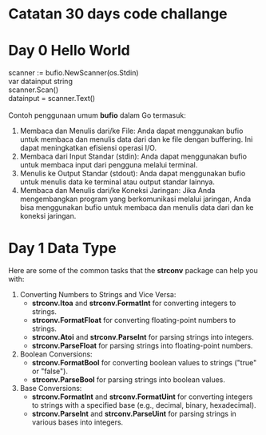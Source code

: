 # Catatan 30 days code challange
# Day 0 Hello World
scanner := bufio.NewScanner(os.Stdin) <br>
var datainput string <br>
scanner.Scan() <br>
datainput = scanner.Text() <br>
<br>
Contoh penggunaan umum __bufio__ dalam Go termasuk: <br>

1. Membaca dan Menulis dari/ke File: Anda dapat menggunakan bufio untuk membaca dan menulis data dari dan ke file dengan buffering. Ini dapat meningkatkan efisiensi operasi I/O. <br>
2. Membaca dari Input Standar (stdin): Anda dapat menggunakan bufio untuk membaca input dari pengguna melalui terminal. <br>
3. Menulis ke Output Standar (stdout): Anda dapat menggunakan bufio untuk menulis data ke terminal atau output standar lainnya. <br>
4. Membaca dan Menulis dari/ke Koneksi Jaringan: Jika Anda mengembangkan program yang berkomunikasi melalui jaringan, Anda bisa menggunakan bufio untuk membaca dan menulis data dari dan ke koneksi jaringan. <br>

# Day 1 Data Type
Here are some of the common tasks that the __strconv__ package can help you with: <br>

1. Converting Numbers to Strings and Vice Versa:
    * __strconv.Itoa__ and __strconv.FormatInt__ for converting integers to strings.
    * __strconv.FormatFloat__ for converting floating-point numbers to strings.
    * __strconv.Atoi__ and __strconv.ParseInt__ for parsing strings into integers.
    * __strconv.ParseFloat__ for parsing strings into floating-point numbers. <br>
2. Boolean Conversions: 
    * __strconv.FormatBool__ for converting boolean values to strings ("true" or "false").
    * __strconv.ParseBool__ for parsing strings into boolean values. <br>
3. Base Conversions:
    * __strconv.FormatInt__ and __strconv.FormatUint__ for converting integers to strings with a specified base (e.g., decimal, binary, hexadecimal).
    * __strconv.ParseInt__ and __strconv.ParseUint__ for parsing strings in various bases into integers. <br>
